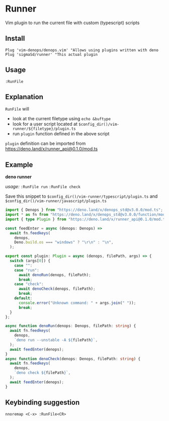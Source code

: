 # Runner

Vim plugin to run the current file with custom (typescript) scripts

## Install

```vim
Plug 'vim-denops/denops.vim' "Allows using plugins written with deno
Plug 'sigmaSd/runner' "This actual plugin
```

## Usage

`:RunFile`

## Explanation

`RunFile` will

- look at the current filetype using `echo &buftype`
- look for a user script located at
  `$config_dir()/vim-runner/${filetype}/plugin.ts`
- run `plugin` function defined in the above script

`plugin` definition can be imported from https://deno.land/x/runner_api@0.1.0/mod.ts

## Example

**deno runner**

_usage:_ `:RunFile run` `:RunFile check`

Save this snippet to `$config_dir()/vim-runner/typescript/plugin.ts` and
`$config_dir()/vim-runner/javascript/plugin.ts`

```ts
import { Denops } from "https://deno.land/x/denops_std@v3.0.0/mod.ts";
import * as fn from "https://deno.land/x/denops_std@v3.0.0/function/mod.ts";
import { type Plugin } from "https://deno.land/x/runner_api@0.1.0/mod.ts";

const feedEnter = async (denops: Denops) =>
  await fn.feedkeys(
    denops,
    Deno.build.os === "windows" ? "\r\n" : "\n",
  );

export const plugin: Plugin = async (denops, filePath, args) => {
  switch (args[0]) {
    case "":
    case "run":
      await denoRun(denops, filePath);
      break;
    case "check":
      await denoCheck(denops, filePath);
      break;
    default:
      console.error("Unknown command: " + args.join(" "));
      break;
  }
};

async function denoRun(denops: Denops, filePath: string) {
  await fn.feedkeys(
    denops,
    `deno run --unstable -A ${filePath}`,
  );
  await feedEnter(denops);
}
async function denoCheck(denops: Denops, filePath: string) {
  await fn.feedkeys(
    denops,
    `deno check ${filePath}`,
  );
  await feedEnter(denops);
}
```

## Keybinding suggestion

```vim
nnoremap <C-x> :RunFile<CR>
```
